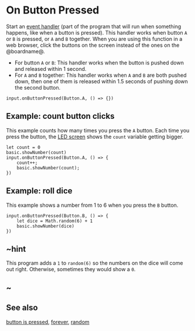 # On Button Pressed

Start an [event handler](/reference/event-handler) (part of the program that will run when something happens, like when a button is pressed). 
This handler works when button `A` or `B` is pressed, or `A` and `B` together.
When you are using this function in a web browser, click the buttons on the screen instead of the ones
on the @boardname@.

* For button `A` or `B`: This handler works when the button is pushed down and released within 1 second.
* For `A` and `B` together: This handler works when `A` and `B` are both pushed down, then one of them is released within 1.5 seconds of pushing down the second button.

```sig
input.onButtonPressed(Button.A, () => {})
```

## Example: count button clicks

This example counts how many times you press the `A` button. 
Each time you press the button, the [LED screen](/device/screen) shows the `count` variable getting bigger.

```blocks
let count = 0
basic.showNumber(count)
input.onButtonPressed(Button.A, () => {
    count++;
    basic.showNumber(count);
})
```

## Example: roll dice

This example shows a number from 1 to 6 when you press the `B` button.

```blocks
input.onButtonPressed(Button.B, () => {
    let dice = Math.random(6) + 1
    basic.showNumber(dice)
})
```

## ~hint

This program adds a `1` to `random(6)` so the numbers on the dice will come out right.
Otherwise, sometimes they would show a `0`.

## ~

## See also

[button is pressed](/reference/input/button-is-pressed), [forever](/reference/basic/forever), [random](/blocks/math)

